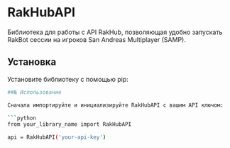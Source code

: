 # RakHubAPI

Библиотека для работы с API RakHub, позволяющая удобно запускать RakBot сессии на игроков San Andreas Multiplayer (SAMP).

## Установка

Установите библиотеку с помощью pip:

```bash
##№ Использование

Сначала импортируйте и инициализируйте RakHubAPI с вашим API ключом:

```python
from your_library_name import RakHubAPI

api = RakHubAPI('your-api-key')
